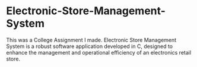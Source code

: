 # Electronic-Store-Management-System
This was a College Assignment I made. Electronic Store Management System is a robust software application developed in C, designed to enhance the management and operational efficiency of an electronics retail store.
